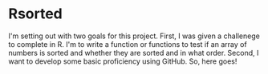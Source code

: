 # Rsorted
I'm setting out with two goals for this project. First, I was given a challenege to complete in R. I'm to write a function or functions to test if an array of numbers is sorted and whether they are sorted and in what order. Second, I want to develop some basic proficiency using GitHub. So, here goes! 
